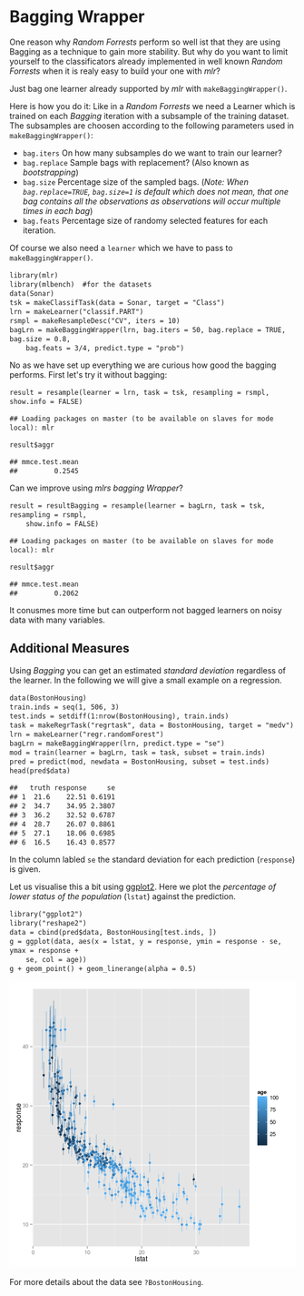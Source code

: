


Bagging Wrapper
========================================================

One reason why *Random Forrests* perform so well ist that they are using Bagging as a technique to gain more stability.
But why do you want to limit yourself to the classificators already implemented in well known *Random Forrests* when it is realy easy to build your one with *mlr*?

Just bag one learner already supported by *mlr* with `makeBaggingWrapper()`.

Here is how you do it:
Like in a *Random Forrests* we need a Learner which is trained on each *Bagging* iteration with a subsample of the training dataset.
The subsamples are choosen according to the following parameters used in `makeBaggingWrapper()`:
* `bag.iters` On how many subsamples do we want to train our learner?
* `bag.replace` Sample bags with replacement? (Also known as *bootstrapping*)
* `bag.size` Percentage size of the sampled bags. (*Note: When `bag.replace=TRUE`, `bag.size=1` is default which does not mean, that one bag contains all the observations as observations will occur multiple times in each bag*)
* `bag.feats` Percentage size of randomy selected features for each iteration. 

Of course we also need a `learner` which we have to pass to `makeBaggingWrapper()`.


```splus
library(mlr)
library(mlbench)  #for the datasets
data(Sonar)
tsk = makeClassifTask(data = Sonar, target = "Class")
lrn = makeLearner("classif.PART")
rsmpl = makeResampleDesc("CV", iters = 10)
bagLrn = makeBaggingWrapper(lrn, bag.iters = 50, bag.replace = TRUE, bag.size = 0.8, 
    bag.feats = 3/4, predict.type = "prob")
```

No as we have set up everything we are curious how good the bagging performs.
First let's try it without bagging:

```splus
result = resample(learner = lrn, task = tsk, resampling = rsmpl, show.info = FALSE)
```

```
## Loading packages on master (to be available on slaves for mode local): mlr
```

```splus
result$aggr
```

```
## mmce.test.mean 
##         0.2545
```

Can we improve using *mlrs bagging Wrapper*?

```splus
result = resultBagging = resample(learner = bagLrn, task = tsk, resampling = rsmpl, 
    show.info = FALSE)
```

```
## Loading packages on master (to be available on slaves for mode local): mlr
```

```splus
result$aggr
```

```
## mmce.test.mean 
##         0.2062
```

It conusmes more time but can outperform not bagged learners on noisy data with many variables.



Additional Measures
-------------------
Using *Bagging* you can get an estimated *standard deviation* regardless of the learner.
In the following we will give a small example on a regression.


```splus
data(BostonHousing)
train.inds = seq(1, 506, 3)
test.inds = setdiff(1:nrow(BostonHousing), train.inds)
task = makeRegrTask("regrtask", data = BostonHousing, target = "medv")
lrn = makeLearner("regr.randomForest")
bagLrn = makeBaggingWrapper(lrn, predict.type = "se")
mod = train(learner = bagLrn, task = task, subset = train.inds)
pred = predict(mod, newdata = BostonHousing, subset = test.inds)
head(pred$data)
```

```
##   truth response     se
## 1  21.6    22.51 0.6191
## 2  34.7    34.95 2.3807
## 3  36.2    32.52 0.6787
## 4  28.7    26.07 0.8861
## 5  27.1    18.06 0.6985
## 6  16.5    16.43 0.8577
```

In the column labled `se` the standard deviation for each prediction (`response`) is given.

Let us visualise this a bit using [ggplot2](http://ggplot2.org/).
Here we plot the *percentage of lower status of the population* (`lstat`) against the prediction.

```splus
library("ggplot2")
library("reshape2")
data = cbind(pred$data, BostonHousing[test.inds, ])
g = ggplot(data, aes(x = lstat, y = response, ymin = response - se, ymax = response + 
    se, col = age))
g + geom_point() + geom_linerange(alpha = 0.5)
```

![plot of chunk makeBaggingWrapper_regressionPlot](figs/makeBaggingWrapper/makeBaggingWrapper_regressionPlot.png) 

For more details about the data see `?BostonHousing`.

